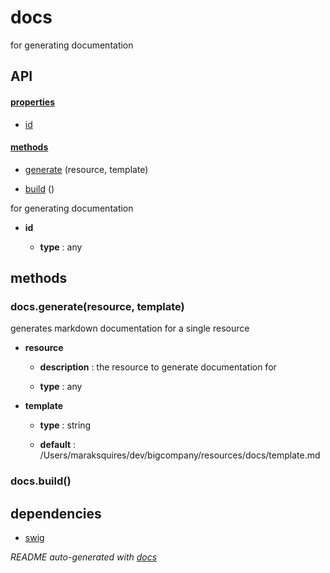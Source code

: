 # docs

for generating documentation

## API

#### [properties](#docs-properties)

  - [id](#docs-properties-id)


#### [methods](#docs-methods)

  - [generate](#docs-methods-generate) (resource, template)

  - [build](#docs-methods-build) ()


for generating documentation

- **id** 

  - **type** : any


<a name="docs-methods"></a> 

## methods 

<a name="docs-methods-generate"></a> 

### docs.generate(resource, template)

generates markdown documentation for a single resource

- **resource** 

  - **description** : the resource to generate documentation for

  - **type** : any

- **template** 

  - **type** : string

  - **default** : /Users/maraksquires/dev/bigcompany/resources/docs/template.md

<a name="docs-methods-build"></a> 

### docs.build()


## dependencies 
- [swig](http://npmjs.org/package/swig)

*README auto-generated with [docs](https://github.com/bigcompany/resources/tree/master/docs)*